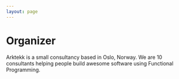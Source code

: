 ```yaml
---
layout: page
---
```


# Organizer

Arktekk is a small consultancy based in Oslo, Norway.
We are 10 consultants helping people build awesome software using
Functional Programming. 